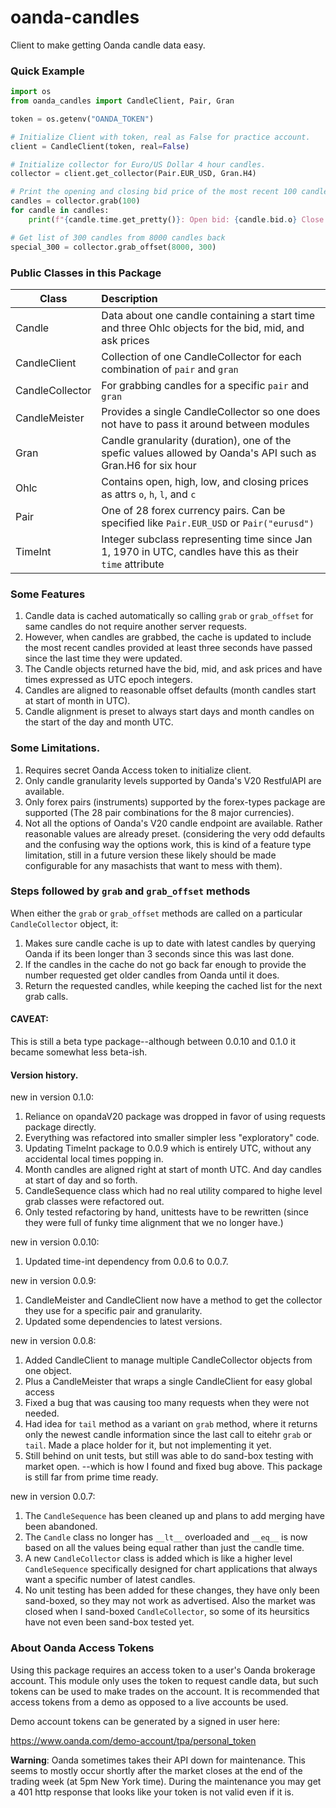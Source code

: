 # oanda-candles
Client to make getting Oanda candle data easy.

### Quick Example
```python
import os
from oanda_candles import CandleClient, Pair, Gran

token = os.getenv("OANDA_TOKEN")

# Initialize Client with token, real as False for practice account.
client = CandleClient(token, real=False)

# Initialize collector for Euro/US Dollar 4 hour candles.
collector = client.get_collector(Pair.EUR_USD, Gran.H4)

# Print the opening and closing bid price of the most recent 100 candles.
candles = collector.grab(100)
for candle in candles:
    print(f"{candle.time.get_pretty()}: Open bid: {candle.bid.o} Close bid: {candle.bid.c}")

# Get list of 300 candles from 8000 candles back
special_300 = collector.grab_offset(8000, 300)
```

### Public Classes in this Package
| Class | Description
| ----- |:-----|
| Candle | Data about one candle containing a start time and three Ohlc objects for the bid, mid, and ask prices |
| CandleClient | Collection of one CandleCollector for each combination of `pair` and `gran` |
| CandleCollector | For grabbing candles for a specific `pair` and `gran` |
| CandleMeister | Provides a single CandleCollector so one does not have to pass it around between modules |
| Gran | Candle granularity (duration), one of the spefic values allowed by Oanda's API such as Gran.H6 for six hour |
| Ohlc | Contains open, high, low, and closing prices as attrs `o`, `h`, `l`, and `c` |
| Pair | One of 28 forex currency pairs. Can be specified like `Pair.EUR_USD` or `Pair("eurusd")` |
| TimeInt | Integer subclass representing time since Jan 1, 1970 in UTC, candles have this as their `time` attribute |


### Some Features
1. Candle data is cached automatically so calling `grab` or `grab_offset` for same candles do not require another server requests.
1. However, when candles are grabbed, the cache is updated to include the most recent candles provided at least
three seconds have passed since the last time they were updated.
1. The Candle objects returned have the bid, mid, and ask prices and have times expressed as UTC epoch integers.
1. Candles are aligned to reasonable offset defaults (month candles start at start of month in UTC).
1. Candle alignment is preset to always start days and month candles on the start of the day and month UTC.

### Some Limitations.
1. Requires secret Oanda Access token to initialize client.
1. Only candle granularity levels supported by Oanda's V20 RestfulAPI are available.
1. Only forex pairs (instruments) supported by the forex-types package are supported (The 28 pair combinations for the 8 major currencies).
1. Not all the options of Oanda's V20 candle endpoint are available. Rather reasonable values are already preset.
(considering the very odd defaults and the confusing way the options work, this is kind of a feature type limitation,
still in a future version these likely should be made configurable for any masachists that want to mess with them).



### Steps followed by `grab` and `grab_offset` methods
When either the `grab` or `grab_offset` methods are called on a particular `CandleCollector` object, it:
1. Makes sure candle cache is up to date with latest candles by querying Oanda if its been longer than 3 seconds since this was last done.
1. If the candles in the cache do not go back far enough to provide the number requested get older candles from Oanda until it does.
1. Return the requested candles, while keeping the cached list for the next grab calls.


#### CAVEAT:
This is still a beta type package--although between 0.0.10 and 0.1.0 it became somewhat less beta-ish.

#### Version history.

new in version 0.1.0:
1. Reliance on opandaV20 package was dropped in favor of using requests package directly.
1. Everything was refactored into smaller simpler less "exploratory" code.
1. Updating TimeInt package to 0.0.9 which is entirely UTC, without any accidental local times popping in.
1. Month candles are aligned right at start of month UTC. And day candles at start of day and so forth.
1. CandleSequence class which had no real utility compared to highe level grab classes were refactored out. 
1. Only tested refactoring by hand, unittests have to be rewritten (since they were full of funky time alignment that we no longer have.)

new in version 0.0.10:
1. Updated time-int dependency from 0.0.6 to 0.0.7.

new in version 0.0.9:
1. CandleMeister and CandleClient now have a method to get the collector they use
for a specific pair and granularity.
1. Updated some dependencies to latest versions.

new in version 0.0.8:
1. Added CandleClient to manage multiple CandleCollector objects from one object.
1. Plus a CandleMeister that wraps a single CandleClient for easy global access
1. Fixed a bug that was causing too many requests when they were not needed.
1. Had idea for `tail` method as a variant on `grab` method, where it returns only
the newest candle information since the last call to eitehr `grab` or `tail`. Made
a place holder for it, but not implementing it yet.
1. Still behind on unit tests, but still was able to do sand-box testing with market open.
--which is how I found and fixed bug above. This package is still far from prime time ready.


new in version 0.0.7:
1. The `CandleSequence` has been cleaned up and plans to add merging have been abandoned.
1. The `Candle` class no longer has `__lt__` overloaded and `__eq__` is now based on all the values being equal rather than just the candle time.
1. A new `CandleCollector` class is added which is like a higher level `CandleSequence` specifically designed for chart applications that always want a specific number of latest candles. 
1. No unit testing has been added for these changes, they have only been sand-boxed, so they may not work as advertised. Also the market was closed when I sand-boxed `CandleCollector`, so some of its heursitics have not even been sand-box tested yet.



### About Oanda Access Tokens
Using this package requires an access token to a user's
Oanda brokerage account. This module only uses the token to
request candle data, but such tokens can be used to make
trades on the account. It is recommended that access
tokens from a demo as opposed to a live accounts be used.
 
Demo account tokens can be generated by a signed in user here:

https://www.oanda.com/demo-account/tpa/personal_token

**Warning**: Oanda sometimes takes their API down for maintenance.
This seems to mostly occur shortly after the market closes at the end of
the trading week (at 5pm New York time). During the maintenance you
may get a 401 http response that looks like your token is not valid
even if it is.

